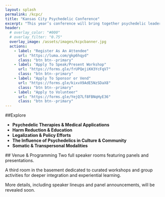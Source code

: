 ```yaml
---
layout: splash 
permalink: /kcpc/
title: "Kansas City Psychedelic Conference"
excerpt: "​This year’s conference will bring together psychedelic leaders, practitioners, and advocates from across the nation as well as voices from the Kansas City community."
header:
  # overlay_color: "#000"
  # overlay_filter: "0.75"
  overlay_image: /assets/images/kcpcbanner.jpg
  actions:
    - label: "Register As An Attendee"
      url: "https://luma.com/gkp6hqyd"
      class: "btn btn--primary"
    - label: "Apply To Speak/Present Workshop"
      url: "https://forms.gle/frUPQejiKH3YcFqV7"
      class: "btn btn--primary"
    - label: "Apply To Sponsor or Vend"
      url: "https://forms.gle/kixvX9AdE5NzSDaX8"
      class: "btn btn--primary"
    - label: "Apply to Volunteer"
      url: "https://forms.gle/YejQ7Lf8FBNqHyE36"
      class: "btn btn--primary"
---
```

##Explore

- **Psychedelic Therapies & Medical Applications**
- **Harm Reduction & Education**
- **Legalization & Policy Efforts**
- **The Influence of Psychedelics in Culture & Community**
- **​Somatic & Transpersonal Modalities**

​## Venue & Programming
​Two full speaker rooms featuring panels and presentations.

​A third room in the basement dedicated to curated workshops and group activities for deeper integration and experiential learning.

​More details, including speaker lineups and panel announcements, will be revealed soon.